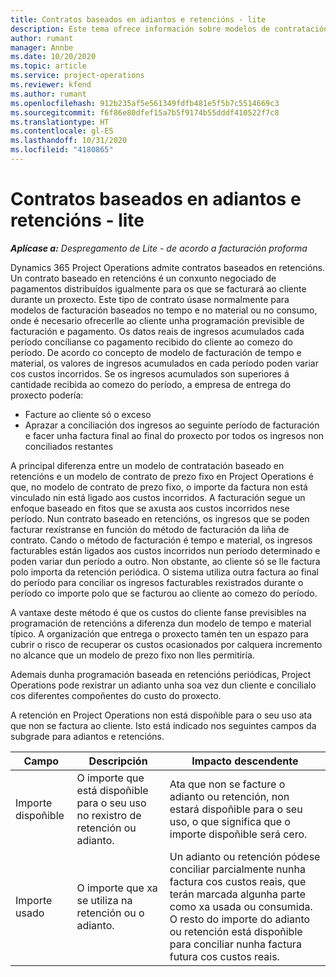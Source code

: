 ```yaml
---
title: Contratos baseados en adiantos e retencións - lite
description: Este tema ofrece información sobre modelos de contratación baseados en retencións e adiantos en Project Operations.
author: rumant
manager: Annbe
ms.date: 10/20/2020
ms.topic: article
ms.service: project-operations
ms.reviewer: kfend
ms.author: rumant
ms.openlocfilehash: 912b235af5e561349fdfb481e5f5b7c5514669c3
ms.sourcegitcommit: f6f86e80dfef15a7b5f9174b55dddf410522f7c8
ms.translationtype: HT
ms.contentlocale: gl-ES
ms.lasthandoff: 10/31/2020
ms.locfileid: "4180865"
---
```

# <a name="advances-and-retainer-based-contracts---lite"></a>Contratos baseados en adiantos e retencións - lite


_**Aplícase a:** Despregamento de Lite - de acordo a facturación proforma_

Dynamics 365 Project Operations admite contratos baseados en retencións. Un contrato baseado en retencións é un conxunto negociado de pagamentos distribuídos igualmente para os que se facturará ao cliente durante un proxecto. Este tipo de contrato úsase normalmente para modelos de facturación baseados no tempo e no material ou no consumo, onde é necesario ofrecerlle ao cliente unha programación previsible de facturación e pagamento. Os datos reais de ingresos acumulados cada período concílianse co pagamento recibido do cliente ao comezo do período. De acordo co concepto de modelo de facturación de tempo e material, os valores de ingresos acumulados en cada período poden variar cos custos incorridos. Se os ingresos acumulados son superiores á cantidade recibida ao comezo do período, a empresa de entrega do proxecto podería:

- Facture ao cliente só o exceso 
- Aprazar a conciliación dos ingresos ao seguinte período de facturación e facer unha factura final ao final do proxecto por todos os ingresos non conciliados restantes

A principal diferenza entre un modelo de contratación baseado en retencións e un modelo de contrato de prezo fixo en Project Operations é que, no modelo de contrato de prezo fixo, o importe da factura non está vinculado nin está ligado aos custos incorridos. A facturación segue un enfoque baseado en fitos que se axusta aos custos incorridos nese período. Nun contrato baseado en retencións, os ingresos que se poden facturar rexístranse en función do método de facturación da liña de contrato. Cando o método de facturación é tempo e material, os ingresos facturables están ligados aos custos incorridos nun período determinado e poden variar dun período a outro. Non obstante, ao cliente só se lle factura polo importa da retención periódica. O sistema utiliza outra factura ao final do período para conciliar os ingresos facturables rexistrados durante o período co importe polo que se facturou ao cliente ao comezo do período.

A vantaxe deste método é que os custos do cliente fanse previsibles na programación de retencións a diferenza dun modelo de tempo e material típico. A organización que entrega o proxecto tamén ten un espazo para cubrir o risco de recuperar os custos ocasionados por calquera incremento no alcance que un modelo de prezo fixo non lles permitiría.

Ademais dunha programación baseada en retencións periódicas, Project Operations pode rexistrar un adianto unha soa vez dun cliente e concilialo cos diferentes compoñentes do custo do proxecto.

A retención en Project Operations non está dispoñible para o seu uso ata que non se factura ao cliente. Isto está indicado nos seguintes campos da subgrade para adiantos e retencións.

| Campo | Descripción | Impacto descendente |
| --- | --- | --- |
| Importe dispoñible | O importe que está dispoñible para o seu uso no rexistro de retención ou adianto. | Ata que non se facture o adianto ou retención, non estará dispoñible para o seu uso, o que significa que o importe dispoñible será cero. |
| Importe usado | O importe que xa se utiliza na retención ou o adianto. | Un adianto ou retención pódese conciliar parcialmente nunha factura cos custos reais, que terán marcada algunha parte como xa usada ou consumida. O resto do importe do adianto ou retención está dispoñible para conciliar nunha factura futura cos custos reais. |
